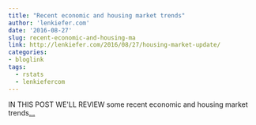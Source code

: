 ```yaml
---
title: "Recent economic and housing market trends"
author: 'lenkiefer.com'
date: '2016-08-27'
slug: recent-economic-and-housing-ma
link: http://lenkiefer.com/2016/08/27/housing-market-update/
categories:
- bloglink
tags:
  - rstats
  - lenkiefercom
---
```


IN THIS POST WE'LL REVIEW some recent economic and housing market trends[... <i class="fas fa-external-link-alt"></i>](http://lenkiefer.com/2016/08/27/housing-market-update/)

